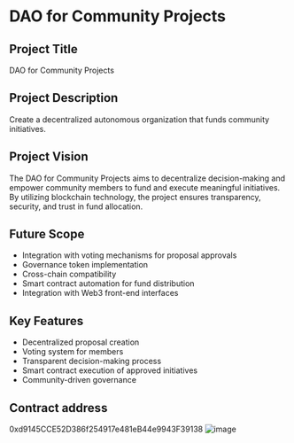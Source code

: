 # DAO for Community Projects

## Project Title
DAO for Community Projects

## Project Description
Create a decentralized autonomous organization that funds community initiatives.

## Project Vision
The DAO for Community Projects aims to decentralize decision-making and empower community members to fund and execute meaningful initiatives. By utilizing blockchain technology, the project ensures transparency, security, and trust in fund allocation.

## Future Scope
- Integration with voting mechanisms for proposal approvals
- Governance token implementation
- Cross-chain compatibility
- Smart contract automation for fund distribution
- Integration with Web3 front-end interfaces

## Key Features
- Decentralized proposal creation
- Voting system for members
- Transparent decision-making process
- Smart contract execution of approved initiatives
- Community-driven governance
## Contract address
0xd9145CCE52D386f254917e481eB44e9943F39138
![image](https://github.com/user-attachments/assets/082cd324-801b-490a-8ee3-8080eb5f2161)

